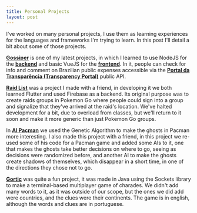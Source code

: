 ```yaml
---
title: Personal Projects
layout: post
---
```

I've worked on many personal projects, I use them as learning experiences for the languages and frameworks I'm trying to learn. In this post I'll detail a bit about some of those projects.

[**Gossiper**](https://gossiper-frontend.herokuapp.com/#/) is one of my latest projects, in which I learned to use NodeJS for the [**backend**](https://github.com/fabriond/Gossiper-Server) and basic VueJS for the [**frontend**](https://github.com/fabriond/Gossiper). In it, people can check for info and comment on Brazilian public expenses accessible via the [**Portal da Transparência (Transparency Portal)**](http://www.transparencia.gov.br/swagger-ui.html) public API.

[**Raid List**](https://github.com/fabriond/Raid-List) was a project I made with a friend, in developing it we both learned Flutter and used Firebase as a backend. Its original purpose was to create raids groups in Pokemon Go where people could sign into a group and signalize that they've arrived at the raid's location. We've halted development for a bit, due to overload from classes, but we'll return to it soon and make it more generic than just Pokemon Go groups.

In [**AI Pacman**](https://github.com/fabriond/Pacman-IA2) we used the Genetic Algorithm to make the ghosts in Pacman more interesting. I also made this project with a friend, in this project we re-used some of his code for a Pacman game and added some AIs to it, one that makes the ghosts take better decisions on where to go, seeing as decisions were randomized before, and another AI to make the ghosts create shadows of themselves, which disappear in a short time, in one of the directions they chose not to go.

[**Gortic**](https://github.com/fabriond/Gortic) was quite a fun project, it was made in Java using the Sockets library to make a terminal-based multiplayer game of charades. We didn't add many words to it, as it was outside of our scope, but the ones we did add were countries, and the clues were their continents. The game is in english, although the words and clues are in portuguese.